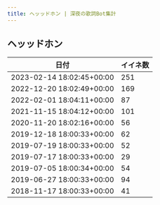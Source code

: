 ```yaml
---
title: ヘッッドホン | 深夜の歌詞Bot集計
---
```

## ヘッッドホン

|日付|イイネ数|
|-|-|
|2023-02-14 18:02:45+00:00|251|
|2022-12-20 18:02:49+00:00|169|
|2022-02-01 18:04:11+00:00|87|
|2021-11-15 18:04:12+00:00|101|
|2020-11-20 18:02:16+00:00|56|
|2019-12-18 18:00:33+00:00|62|
|2019-07-19 18:00:33+00:00|52|
|2019-07-17 18:00:33+00:00|29|
|2019-07-05 18:00:34+00:00|54|
|2019-06-27 18:00:33+00:00|94|
|2018-11-17 18:00:33+00:00|41|
